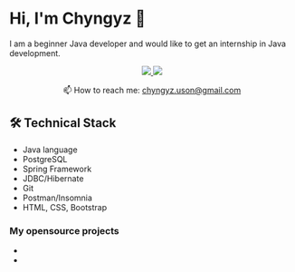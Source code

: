 # Hi, I'm Chyngyz 👋
I am a beginner Java developer and would like to get an internship in Java development.

<!-- <p align='center'>
   <a href="https://github-readme-stats.vercel.app/api?username=romankh3&show_icons=true&count_private=true"><img
           height=150
           src="https://github-readme-stats.vercel.app/api?username=romankh3&show_icons=true&count_private=true"/></a>
   <a href="https://github.com/romankh3/github-readme-stats"><img height=150
                                                                  src="https://github-readme-stats.vercel.app/api/top-langs/?username=romankh3&layout=compact"/></a>
</p> -->

<p align='center'>
   <a href="https://www.linkedin.com/in/chyngyzuson/">
       <img src="https://img.shields.io/badge/linkedin-%230077B5.svg?&style=for-the-badge&logo=linkedin&logoColor=white"/>
   </a>
   <a href="https://t.me/chyngyz_USON">
       <img src="https://img.shields.io/badge/Telegram-2CA5E0?style=for-the-badge&logo=telegram&logoColor=white"/>
   </a>
<p align='center'>
   📫 How to reach me: <a href='mailto:chyngyz.uson@gmail.com'>chyngyz.uson@gmail.com</a>
</p>

## 🛠 Technical Stack
*   Java language
*   PostgreSQL
*   Spring Framework
*   JDBC/Hibernate
*   Git
*   Postman/Insomnia   
*   HTML, CSS, Bootstrap

### My opensource projects

*   
*   

<!-- <div align="center" style="margin: 40px 0">
   <a href="https://github.com/romankh3/github-profile-views-counter">
       <img width="175px" src="https://komarev.com/ghpvc/?username=romankh3&color=DE002D">
   </a>
</div> -->
